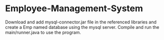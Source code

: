 # Employee-Management-System
Download and add mysql-connector.jar file in the referenced libraries and create a Emp named database using the mysql server.
Compile and run the main/runner.java to use the program.
